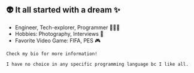 ## 👽 It all started with a dream ✨
- Engineer, Tech-explorer, Programmer 👨🏻‍💻
- Hobbies: Photography, Interviews 🎤
- Favorite Video Game: FIFA, PES 🎮

`Check my bio for more information!`

`I have no choice in any specific programming language bc I like all.`
